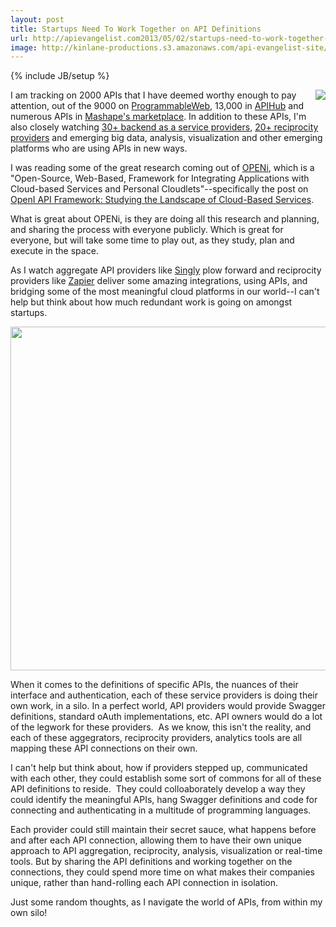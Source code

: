 ```yaml
---
layout: post
title: Startups Need To Work Together on API Definitions
url: http://apievangelist.com2013/05/02/startups-need-to-work-together-on-api-definitions/
image: http://kinlane-productions.s3.amazonaws.com/api-evangelist-site/blog/openi-logo.png
---
```

{% include JB/setup %}<p>
     <a href="http://www.openi-ict.eu/" target="_blank"><img src="https://s3.amazonaws.com/kinlane-productions/baas/openi/openi-logo.png"  align="right" /></a>
</p>
<p>
     I am tracking on 2000 APIs that I have deemed worthy enough to pay attention, out of the 9000 on <a href="http://programmableweb.com">ProgrammableWeb</a>, 13,000 in <a href="http://apihub.com">APIHub</a> and numerous APIs in <a href="http://mashape.com">Mashape's marketplace</a>. In addition to these APIs, I'm also closely watching <a title="backend as a service providers" href="http://baas.apievangelist.com/">30+ backend as a service providers</a>, <a title="reciprocity providers" href="http://reciprocity.apievangelist.com/">20+ reciprocity providers</a> and emerging big data, analysis, visualization and other emerging platforms who are using APIs in new ways.
</p>
<p>
     I was reading some of the great research coming out of <a href="http://www.openi-ict.eu/" target="_blank">OPENi</a>, which is a "Open-Source, Web-Based, Framework for Integrating Applications with Cloud-based Services and Personal Cloudlets"--specifically the post on <a href="http://www.openi-ict.eu/openi-api-framework-part-i-studying-the-landscape-of-cloud-based-services/">OpenI API Framework: Studying the Landscape of Cloud-Based Services</a>.
</p>
<p>
     What is great about OPENi, is they are doing all this research and planning, and sharing the process with everyone publicly. Which is great for everyone, but will take some time to play out, as they study, plan and execute in the space.
</p>
<p>
     As I watch aggregate API providers like <a href="http://singly.com">Singly</a> plow forward and reciprocity providers like <a href="http://zapier.com">Zapier</a> deliver some amazing integrations, using APIs, and bridging some of the most meaningful cloud platforms in our world--I can't help but think about how much redundant work is going on amongst startups.
</p>
<p>
     <a href="http://www.openi-ict.eu/openi-api-framework-part-i-studying-the-landscape-of-cloud-based-services/"><img src="https://s3.amazonaws.com/kinlane-productions/baas/openi/OPENi-Blog-API1.png"  width="550" /></a>
</p>
<p>
     When it comes to the definitions of specific APIs, the nuances of their interface and authentication, each of these service providers is doing their own work, in a silo. In a perfect world, API providers would provide Swagger definitions, standard oAuth implementations, etc. API owners would do a lot of the legwork for these providers.  As we know, this isn't the reality, and each of these aggegrators, reciprocity providers, analytics tools are all mapping these API connections on their own.
</p>
<p>
     I can't help but think about, how if providers stepped up, communicated with each other, they could establish some sort of commons for all of these API definitions to reside.  They could colloaborately develop a way they could identify the meaningful APIs, hang Swagger definitions and code for connecting and authenticating in a multitude of programming languages.
</p>
<p>
     Each provider could still maintain their secret sauce, what happens before and after each API connection, allowing them to have their own unique approach to API aggregation, reciprocity, analysis, visualization or real-time tools. But by sharing the API definitions and working together on the connections, they could spend more time on what makes their companies unique, rather than hand-rolling each API connection in isolation.
</p>
<p>
     Just some random thoughts, as I navigate the world of APIs, from within my own silo!
</p>
